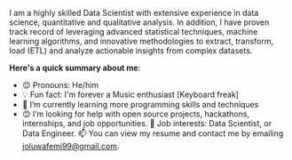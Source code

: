 I am a highly skilled Data Scientist with extensive experience in data science, quantitative and qualitative analysis. In addition, I have proven track record of leveraging advanced statistical techniques, machine learning algorithms, and innovative methodologies to extract, transform, load (ETL) and analyze actionable insights from complex datasets. 

**Here's a quick summary about me**:

- 😊 Pronouns: He/him
- 💡 Fun fact: I'm forever a Music enthusiast [Keyboard freak]
- 🌱 I’m currently learning more programming skills and techniques
- 😊 I’m looking for help with open source projects, hackathons, internships, and job opportunities.
💼 Job interests: Data Scientist, or Data Engineer.
📫 You can view my resume and contact me by emailing joluwafemi99@gmail.com.
